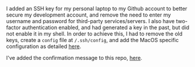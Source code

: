 I added an SSH key for my personal laptop to my Github account to better secure my development account, and remove the need to enter my username and password for third-party services/servers. I also have two-factor authentication enabled, and had generated a key in the past, but did not enable it in my shell. In order to achieve this, I had to remove the old keys, create a `config` file at `/.ssh/config`, and add the MacOS specific configuration as detailed [here](https://help.github.com/articles/generating-a-new-ssh-key-and-adding-it-to-the-ssh-agent/).

I've added the confirmation message to this repo, [here](./confirmation.png).